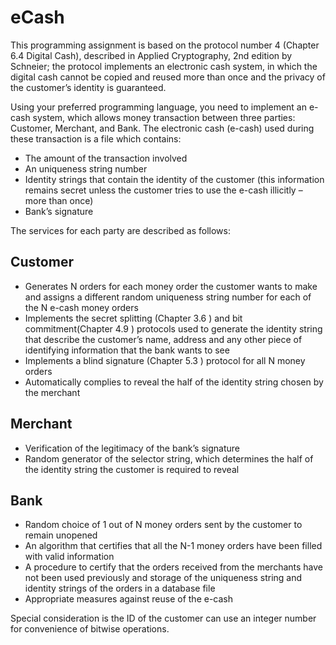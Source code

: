 # eCash

This programming assignment is based on the protocol number 4 (Chapter 6.4 Digital Cash), described in Applied Cryptography, 2nd edition by Schneier; the protocol implements an electronic cash system, in which the digital cash cannot be copied and reused more than once and the privacy of the customer’s identity is guaranteed.

Using your preferred programming language, you need to implement an e-cash system, which allows money transaction between three parties: Customer, Merchant, and Bank. The electronic cash (e-cash) used during these transaction is a file which contains:
* The amount of the transaction involved
* An uniqueness string number
* Identity strings that contain the identity of the customer (this information remains secret unless the customer tries to use the e-cash illicitly – more than once)
* Bank’s signature

The services for each party are described as follows:

## Customer ##
* Generates N orders for each money order the customer wants to make and assigns a different random uniqueness string number for each of the N e-cash money orders
* Implements the secret splitting (Chapter 3.6 ) and bit commitment(Chapter 4.9 ) protocols used to generate the identity string that describe the customer’s name, address and any other piece of identifying information that the bank wants to see
* Implements a blind signature (Chapter 5.3 ) protocol for all N money orders
* Automatically complies to reveal the half of the identity string chosen by the merchant

## Merchant ##
* Verification of the legitimacy of the bank’s signature
* Random generator of the selector string, which determines the half of the identity string the customer is required to reveal

## Bank ##
* Random choice of 1 out of N money orders sent by the customer to remain unopened
* An algorithm that certifies that all the N-1 money orders have been filled with valid information
* A procedure to certify that the orders received from the merchants have not been used previously
and storage of the uniqueness string and identity strings of the orders in a database file
* Appropriate measures against reuse of the e-cash

Special consideration is the ID of the customer can use an integer number for convenience of bitwise operations.
